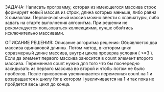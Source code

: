 ЗАДАЧА:
Написать программу, которая из имеющегося массива строк формирует новый массив из строк, длина которых меньше, либо равна 3 символам. Первоначальный массив можно ввести с клавиатуры, либо задать на старте выполнения алгоритма. При решении не рекомендуется пользоваться коллекциями, лучше обойтись исключительно массивами.

ОПИСАНИЕ РЕШЕНИЯ:
Описание алгоритма решения:
Объявляется два массива одинаковой длинны. Потом метод, в котором цикл соразмерный длине массива, внутри цикла проверка условия ( <=3 ).
Если да элемент первого массива заносится в count элемент второго массива. Переменная count нужна для того что бы поочередно закидывать из первого массива во второй и чтобы потом не было пробелов. После присвоения увеличивается переменная count на 1 и возвращается к циклу for в котором i увеличивается на 1 и так пока не пройдется весь цикл до конца.

